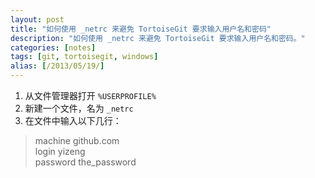 ```yaml
---
layout: post
title: "如何使用 _netrc 来避免 TortoiseGit 要求输入用户名和密码"
description: "如何使用 _netrc 来避免 TortoiseGit 要求输入用户名和密码。"
categories: [notes]
tags: [git, tortoisegit, windows]
alias: [/2013/05/19/]
---
```

1. 从文件管理器打开 `%USERPROFILE%`
2. 新建一个文件，名为 `_netrc`
3. 在文件中输入以下几行：

> machine github.com<br />
> login yizeng<br />
> password the_password<br />
